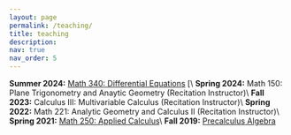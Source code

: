```yaml
---
layout: page
permalink: /teaching/
title: teaching
description:
nav: true
nav_order: 5
---
```


**Summer 2024:** [Math 340: Differential Equations](/teaching/ode_summer24)  [\\
**Spring 2024:** Math 150: Plane Trigonometry and Anaytic Geometry (Recitation Instructor)\\
**Fall 2023:** Calculus III: Multivariable Calculus (Recitation Instructor)\\
**Spring 2022:** Math 221: Analytic Geometry and Calculus II (Recitation Instructor)\\
**Spring 2021:** [Math 250: Applied Calculus](/teaching/calc_spring21)\\
**Fall 2019:** [Precalculus Algebra](/teaching/precalc)

